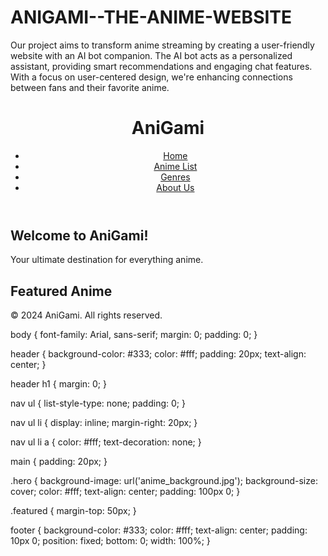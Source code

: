 # ANIGAMI--THE-ANIME-WEBSITE
Our project aims to transform anime streaming by creating a user-friendly website with an AI bot companion. The AI bot acts as a personalized assistant, providing smart recommendations and engaging chat features. With a focus on user-centered design, we're enhancing connections between fans and their favorite anime.
<!DOCTYPE html>
<html lang="en">
<head>
    <meta charset="UTF-8">
    <meta name="viewport" content="width=device-width, initial-scale=1.0">
    <title>Anime Website</title>
    <link rel="stylesheet" href="styles.css">
</head>
<body>
    <header>
        <h1>AniGami</h1>
        <nav>
            <ul>
                <li><a href="#">Home</a></li>
                <li><a href="#">Anime List</a></li>
                <li><a href="#">Genres</a></li>
                <li><a href="#">About Us</a></li>
            </ul>
        </nav>
    </header>
    <main>
        <section class="hero">
            <h2>Welcome to AniGami!</h2>
            <p>Your ultimate destination for everything anime.</p>
        </section>
        <section class="featured">
            <h2>Featured Anime</h2>
            <!-- Include featured anime here -->
        </section>
    </main>
    <footer>
        <p>&copy; 2024 AniGami. All rights reserved.</p>
    </footer>
</body>
</html>
body {
    font-family: Arial, sans-serif;
    margin: 0;
    padding: 0;
}

header {
    background-color: #333;
    color: #fff;
    padding: 20px;
    text-align: center;
}

header h1 {
    margin: 0;
}

nav ul {
    list-style-type: none;
    padding: 0;
}

nav ul li {
    display: inline;
    margin-right: 20px;
}

nav ul li a {
    color: #fff;
    text-decoration: none;
}

main {
    padding: 20px;
}

.hero {
    background-image: url('anime_background.jpg');
    background-size: cover;
    color: #fff;
    text-align: center;
    padding: 100px 0;
}

.featured {
    margin-top: 50px;
}

footer {
    background-color: #333;
    color: #fff;
    text-align: center;
    padding: 10px 0;
    position: fixed;
    bottom: 0;
    width: 100%;
}
